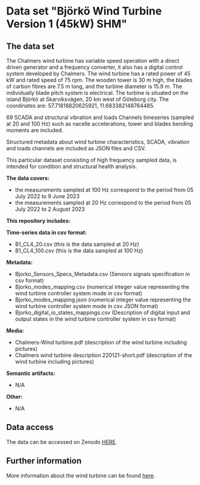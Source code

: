 # Data set "Björkö Wind Turbine Version 1 (45kW) SHM"

## The data set

The Chalmers wind turbine has variable speed operation with a direct driven generator and a frequency converter, it also has a digital control system developed by Chalmers. The wind turbine has a rated power of 45 kW and rated speed of 75 rpm. The wooden tower is 30 m high, the blades of carbon fibres are 7.5 m long, and the turbine diameter is 15.9 m. The individually blade pitch system is electrical. The turbine is situated on the island Björkö at Skarviksvägen, 20 km west of Göteborg city. The coordinates are: 57.71818820625921, 11.683382148764485.

69 SCADA and structural vibration and loads Channels timeseries (sampled at 20 and 100 Hz) such as nacelle accelerations, tower and blades bending moments are included.

Structured metadata about wind turbine characteristics, SCADA, vibration and loads channels are included as JSON files and CSV.

This particular dataset consisting of high frequency sampled data, is intended for condition and structural health analysis.

**The data covers:**

* the measurements sampled at 100 Hz correspond to the period from 05 July 2022 to 9 June 2023
* the measurements sampled at 20 Hz correspond to the period from 05 July 2022 to 2 August 2023

**This repository includes:**

**Time-series data in csv format:**

* B1\_CL4\_20.csv (this is the data sampled at 20 Hz)
* B1\_CL4\_100.csv (this is the data sampled at 100 Hz)

**Metadata:**

* Bjorko\_Sensors\_Specs\_Metadata.csv (Sensors signals specification in csv format)
* Bjorko\_modes\_mapping.csv (numerical integer value representing the wind turbine controller system mode in csv format)
* Bjorko\_modes\_mapping.json (numerical integer value representing the wind turbine controller system mode in csv JSON format)
* Bjorko\_digital\_io\_states\_mappings.csv (Description of digital input and output states in the wind turbine controller system in csv format)

**Media:**

* Chalmers-Wind turbine.pdf (description of the wind turbine including pictures)
* Chalmers wind turbine description 220121-short.pdf (description of the wind turbine including pictures)

**Semantic artifacts:**

* N/A

**Other:**

* N/A

## Data access

The data can be accessed on Zenodo [HERE](https://zenodo.org/record/8230330).

## Further information

More information about the wind turbine can be found [here](https://eawe.eu/site/assets/files/downloads/committees/twtc/TWTC-chalmers-twt-facilities.pdf).
